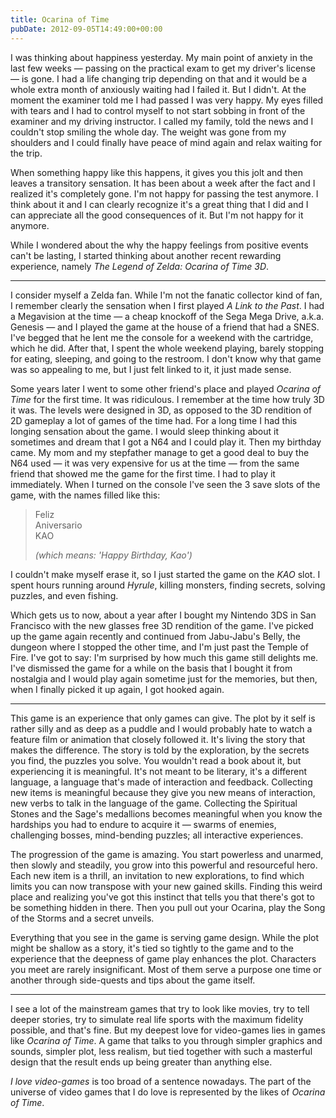 ```yaml
---
title: Ocarina of Time
pubDate: 2012-09-05T14:49:00+00:00
---
```


I was thinking about happiness yesterday. My main point of anxiety in
the last few weeks — passing on the practical exam to get my driver's
license — is gone. I had a life changing trip depending on that and it
would be a whole extra month of anxiously waiting had I failed it. But
I didn't. At the moment the examiner told me I had passed I was very
happy. My eyes filled with tears and I had to control myself to not
start sobbing in front of the examiner and my driving instructor. I
called my family, told the news and I couldn't stop smiling the whole
day. The weight was gone from my shoulders and I could finally have
peace of mind again and relax waiting for the trip.

When something happy like this happens, it gives you this jolt and
then leaves a transitory sensation. It has been about a week after the
fact and I realized it's completely gone. I'm not happy for passing
the test anymore. I think about it and I can clearly recognize it's a
great thing that I did and I can appreciate all the good consequences
of it. But I'm not happy for it anymore.

While I wondered about the why the happy feelings from positive events
can't be lasting, I started thinking about another recent rewarding
experience, namely _The Legend of Zelda: Ocarina of Time 3D_.

---

I consider myself a Zelda fan. While I'm not the fanatic collector
kind of fan, I remember clearly the sensation when I first played _A
Link to the Past_. I had a Megavision at the time — a cheap knockoff
of the Sega Mega Drive, a.k.a. Genesis — and I played the game at the
house of a friend that had a SNES. I've begged that he lent me the
console for a weekend with the cartridge, which he did. After that, I
spent the whole weekend playing, barely stopping for eating, sleeping,
and going to the restroom. I don't know why that game was so appealing
to me, but I just felt linked to it, it just made sense.

Some years later I went to some other friend's place and played
_Ocarina of Time_ for the first time. It was ridiculous. I remember at
the time how truly 3D it was. The levels were designed in 3D, as
opposed to the 3D rendition of 2D gameplay a lot of games of the time
had. For a long time I had this longing sensation about the game. I
would sleep thinking about it sometimes and dream that I got a N64 and
I could play it. Then my birthday came. My mom and my stepfather
manage to get a good deal to buy the N64 used — it was very expensive
for us at the time — from the same friend that showed me the game for
the first time. I had to play it immediately. When I turned on the
console I've seen the 3 save slots of the game, with the names filled
like this:

> Feliz  
> Aniversario  
> KAO
>
> _(which means: 'Happy Birthday, Kao')_

I couldn't make myself erase it, so I just started the game on the
_KAO_ slot. I spent hours running around _Hyrule_, killing monsters,
finding secrets, solving puzzles, and even fishing.

Which gets us to now, about a year after I bought my Nintendo 3DS in
San Francisco with the new glasses free 3D rendition of the game. I've
picked up the game again recently and continued from Jabu-Jabu's
Belly, the dungeon where I stopped the other time, and I'm just past
the Temple of Fire. I've got to say: I'm surprised by how much this
game still delights me. I've dismissed the game for a while on the
basis that I bought it from nostalgia and I would play again sometime
just for the memories, but then, when I finally picked it up again, I
got hooked again.

---

This game is an experience that only games can give. The plot by it
self is rather silly and as deep as a puddle and I would probably hate
to watch a feature film or animation that closely followed it. It's
living the story that makes the difference. The story is told by the
exploration, by the secrets you find, the puzzles you solve. You
wouldn't read a book about it, but experiencing it is meaningful. It's
not meant to be literary, it's a different language, a language that's
made of interaction and feedback. Collecting new items is meaningful
because they give you new means of interaction, new verbs to talk in
the language of the game. Collecting the Spiritual Stones and the
Sage's medallions becomes meaningful when you know the hardships you
had to endure to acquire it — swarms of enemies, challenging bosses,
mind-bending puzzles; all interactive experiences.

The progression of the game is amazing. You start powerless and
unarmed, then slowly and steadily, you grow into this powerful and
resourceful hero. Each new item is a thrill, an invitation to new
explorations, to find which limits you can now transpose with your new
gained skills. Finding this weird place and realizing you've got this
instinct that tells you that there's got to be something hidden in
there. Then you pull out your Ocarina, play the Song of the Storms and
a secret unveils.

Everything that you see in the game is serving game design. While the
plot might be shallow as a story, it's tied so tightly to the game and
to the experience that the deepness of game play enhances the plot.
Characters you meet are rarely insignificant. Most of them serve a
purpose one time or another through side-quests and tips about the
game itself.

---

I see a lot of the mainstream games that try to look like movies, try
to tell deeper stories, try to simulate real life sports with the
maximum fidelity possible, and that's fine. But my deepest love for
video-games lies in games like _Ocarina of Time_. A game that talks to
you through simpler graphics and sounds, simpler plot, less realism,
but tied together with such a masterful design that the result ends up
being greater than anything else.

_I love video-games_ is too broad of a sentence nowadays. The part of
the universe of video games that I do love is represented by the likes
of _Ocarina of Time_.
